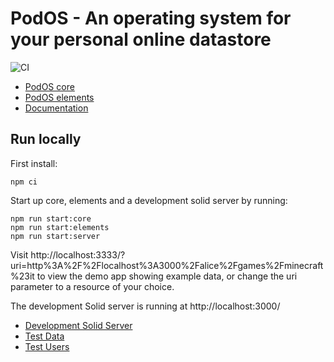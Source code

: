 # PodOS - An operating system for your personal online datastore

![CI](https://github.com/pod-os/PodOS/actions/workflows/ci-cd.yml/badge.svg)

* [PodOS core](./core)
* [PodOS elements](./elements)
* [Documentation](./docs)

## Run locally

First install:

```shell
npm ci
```

Start up core, elements and a development solid server by running:

```shell
npm run start:core
npm run start:elements
npm run start:server
```

Visit http://localhost:3333/?uri=http%3A%2F%2Flocalhost%3A3000%2Falice%2Fgames%2Fminecraft%23it to view the demo app
showing example data, or change the uri parameter to a resource of your choice.

The development Solid server is running at http://localhost:3000/ 

* [Development Solid Server](./dev-solid-server)
* [Test Data](./dev-solid-server/data)
* [Test Users](./dev-solid-server/Readme.md#Users)
